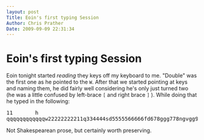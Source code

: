 ```yaml
---
layout: post
Title: Eoin's first typing Session  
Author: Chris Prather
Date: 2009-09-09 22:31:34
---
```


# Eoin's first typing Session
Eoin tonight started *reading* they keys off my keyboard to me. "Double" was the first one as he pointed to the `W`. After that we started pointing at keys and naming them, he did fairly well considering he's only just turned two (he was a little confused by left-brace `[` and right brace `]` ). While doing that he typed in the following:

<pre>
11       h
qqqqqqqqqqqqw22222222211q334444sd5555566666fd678ggg778ngvgg90ooi99900[=-=o0---opppppwwwww
</pre>


Not Shakespearean prose, but certainly worth preserving.
